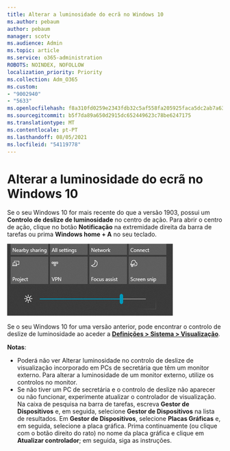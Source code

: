 ```yaml
---
title: Alterar a luminosidade do ecrã no Windows 10
ms.author: pebaum
author: pebaum
manager: scotv
ms.audience: Admin
ms.topic: article
ms.service: o365-administration
ROBOTS: NOINDEX, NOFOLLOW
localization_priority: Priority
ms.collection: Adm_O365
ms.custom:
- "9002940"
- "5633"
ms.openlocfilehash: f8a310fd0259e2343fdb32c5af558fa205925faca5dc2ab7a637e0de1a5fbd20
ms.sourcegitcommit: b5f7da89a650d2915dc652449623c78be6247175
ms.translationtype: MT
ms.contentlocale: pt-PT
ms.lasthandoff: 08/05/2021
ms.locfileid: "54119778"
---
```

# <a name="change-screen-brightness-in-windows-10"></a>Alterar a luminosidade do ecrã no Windows 10

Se o seu Windows 10 for mais recente do que a versão 1903, possui um **Controlo de deslize de luminosidade** no centro de ação. Para abrir o centro de ação, clique no botão **Notificação** na extremidade direita da barra de tarefas ou prima **Windows home + A** no seu teclado.

![Controlo de deslize de luminosidade](media/brightness-slider.png)

Se o seu Windows 10 for uma versão anterior, pode encontrar o controlo de deslize de luminosidade ao aceder a **[Definições > Sistema > Visualização](ms-settings:display?activationSource=GetHelp)**.

**Notas**:

- Poderá não ver Alterar luminosidade no controlo de deslize de visualização incorporado em PCs de secretária que têm um monitor externo. Para alterar a luminosidade de um monitor externo, utilize os controlos no monitor.
- Se não tiver um PC de secretária e o controlo de deslize não aparecer ou não funcionar, experimente atualizar o controlador de visualização. Na caixa de pesquisa na barra de tarefas, escreva **Gestor de Dispositivos** e, em seguida, selecione **Gestor de Dispositivos** na lista de resultados. Em **Gestor de Dispositivos**, selecione **Placas Gráficas** e, em seguida, selecione a placa gráfica. Prima continuamente (ou clique com o botão direito do rato) no nome da placa gráfica e clique em **Atualizar controlador**; em seguida, siga as instruções.
